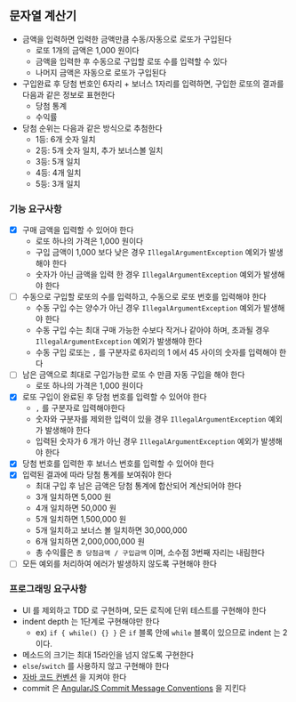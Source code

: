 ## 문자열 계산기

* 금액을 입력하면 입력한 금액만큼 수동/자동으로 로또가 구입된다
    * 로또 1개의 금액은 1,000 원이다
    * 금액을 입력한 후 수동으로 구입할 로또 수를 입력할 수 있다
    * 나머지 금액은 자동으로 로또가 구입된다
* 구입완료 후 당첨 번호인 6자리 + 보너스 1자리를 입력하면, 구입한 로또의 결과를 다음과 같은 정보로 표현한다
    * 당첨 통계
    * 수익률
* 당첨 순위는 다음과 같은 방식으로 추첨한다
    * 1등: 6개 숫자 일치
    * 2등: 5개 숫자 일치, 추가 보너스볼 일치
    * 3등: 5개 일치
    * 4등: 4개 일치
    * 5등: 3개 일치

### 기능 요구사항

* [X] 구매 금액을 입력할 수 있어야 한다
    * 로또 하나의 가격은 1,000 원이다
    * 구입 금액이 1,000 보다 낮은 경우 `IllegalArgumentException` 예외가 발생해야 한다
    * 숫자가 아닌 금액을 입력 한 경우 `IllegalArgumentException` 예외가 발생해야 한다
* [ ] 수동으로 구입할 로또의 수를 입력하고, 수동으로 로또 번호를 입력해야 한다
    * 수동 구입 수는 양수가 아닌 경우 `IllegalArgumentException` 예외가 발생해야 한다
    * 수동 구입 수는 최대 구매 가능한 수보다 작거나 같아야 하며, 초과될 경우 `IllegalArgumentException` 예외가 발생해야 한다
    * 수동 구입 로또는 `,` 를 구분자로 6자리의 1 에서 45 사이의 숫자를 입력해야 한다
* [ ] 남은 금액으로 최대로 구입가능한 로또 수 만큼 자동 구입을 해야 한다
    * 로또 하나의 가격은 1,000 원이다
* [x] 로또 구입이 완료된 후 당첨 번호를 입력할 수 있어야 한다
    * `,` 를 구분자로 입력해야한다
    * 숫자와 구분자를 제외한 입력이 있을 경우 `IllegalArgumentException` 예외가 발생해야 한다
    * 입력된 숫자가 6 개가 아닌 경우 `IllegalArgumentException` 예외가 발생해야 한다
* [X] 당첨 번호를 입력한 후 보너스 번호를 입력할 수 있어야 한다
* [x] 입력된 결과에 따라 당첨 통계를 보여줘야 한다
    * 최대 구입 후 남은 금액은 당첨 통계에 합산되어 계산되어야 한다
    * 3개 일치하면 5,000 원
    * 4개 일치하면 50,000 원
    * 5개 일치하면 1,500,000 원
    * 5개 일치하고 보너스 볼 일치하면 30,000,000
    * 6개 일치하면 2,000,000,000 원
    * 총 수익률은 `총 당첨금액 / 구입금액` 이며, 소수점 3번째 자리는 내림한다
* [ ] 모든 예외를 처리하여 에러가 발생하지 않도록 구현해야 한다

### 프로그래밍 요구사항

* UI 를 제외하고 TDD 로 구현하며, 모든 로직에 단위 테스트를 구현해야 한다
* indent depth 는 1단계로 구현해야만 한다
    * ex) `if { while() {} }` 은 `if` 블록 안에 `while` 블록이 있으므로 indent 는 2 이다.
* 메소드의 크기는 최대 15라인을 넘지 않도록 구현한다
* `else`/`switch` 를 사용하지 않고 구현해야 한다
* [자바 코드 컨벤션](https://google.github.io/styleguide/javaguide.html) 을 지켜야 한다
* commit 은 [AngularJS Commit Message Conventions](https://gist.github.com/stephenparish/9941e89d80e2bc58a153) 을 지킨다